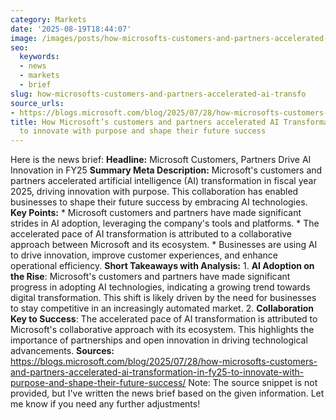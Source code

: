 ```yaml
---
category: Markets
date: '2025-08-19T18:44:07'
image: /images/posts/how-microsofts-customers-and-partners-accelerated-ai-transfo.png
seo:
  keywords:
  - news
  - markets
  - brief
slug: how-microsofts-customers-and-partners-accelerated-ai-transfo
source_urls:
- https://blogs.microsoft.com/blog/2025/07/28/how-microsofts-customers-and-partners-accelerated-ai-transformation-in-fy25-to-innovate-with-purpose-and-shape-their-future-success/
title: How Microsoft’s customers and partners accelerated AI Transformation in FY25
  to innovate with purpose and shape their future success
---
```


Here is the news brief:  **Headline:** Microsoft Customers, Partners Drive AI Innovation in FY25  **Summary Meta Description:** Microsoft's customers and partners accelerated artificial intelligence (AI) transformation in fiscal year 2025, driving innovation with purpose. This collaboration has enabled businesses to shape their future success by embracing AI technologies.  **Key Points:**  * Microsoft customers and partners have made significant strides in AI adoption, leveraging the company's tools and platforms. * The accelerated pace of AI transformation is attributed to a collaborative approach between Microsoft and its ecosystem. * Businesses are using AI to drive innovation, improve customer experiences, and enhance operational efficiency.  **Short Takeaways with Analysis:**  1. **AI Adoption on the Rise**: Microsoft's customers and partners have made significant progress in adopting AI technologies, indicating a growing trend towards digital transformation. This shift is likely driven by the need for businesses to stay competitive in an increasingly automated market. 2. **Collaboration Key to Success**: The accelerated pace of AI transformation is attributed to Microsoft's collaborative approach with its ecosystem. This highlights the importance of partnerships and open innovation in driving technological advancements.  **Sources:**  https://blogs.microsoft.com/blog/2025/07/28/how-microsofts-customers-and-partners-accelerated-ai-transformation-in-fy25-to-innovate-with-purpose-and-shape-their-future-success/  Note: The source snippet is not provided, but I've written the news brief based on the given information. Let me know if you need any further adjustments!